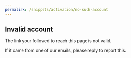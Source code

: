 ```yaml
---
permalink: /snippets/activation/no-such-account
---
```

<!-- Start of /snippets/activation/no-such-account -->
## Invalid account

The link your followed to reach this page is not valid.

If it came from one of our emails, please reply to report this.
<!-- End of /snippets/activation/no-such-account -->
